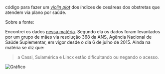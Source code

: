 código para fazer um [*violin plot*](https://en.wikipedia.org/wiki/Violin_plot) dos índices de cesáreas dos obstretas que atendem via plano por saúde.

Sobre a fonte:

Encontrei os dados [nessa matéria](http://vida-estilo.estadao.com.br/blogs/ser-mae/mulheres-divulgam-listas-com-os-indices-de-cesareas-de-obstetras-que-atendem-parto-pelos-planos-de-saude/). Segundo ela os dados foram levantados por um grupo de mães via resolução 368 da ANS, Agência Nacional de Saúde Suplementar, em vigor desde o dia 6 de julho de 2015. Ainda na matéria se diz que:

>  a Cassi, Sulamérica e Lincx estão dificultando ou negando o acesso.


![Gráfico](http://i.imgur.com/0jeZyDt.png)

